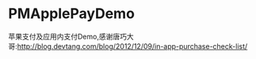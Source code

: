 # PMApplePayDemo
苹果支付及应用内支付Demo,感谢唐巧大哥:http://blog.devtang.com/blog/2012/12/09/in-app-purchase-check-list/
